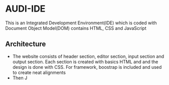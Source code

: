 # AUDI-IDE
This is an Integrated Development Environment(IDE) which is coded with Document Object Model(DOM) contains HTML, CSS and JavaScript
## Architecture
- The website consists of header section, editor section, input section and output section. Each section is created with basics HTML and and the design is done with CSS. For framework, boostrap is included and used to create neat alignments
- Then J
